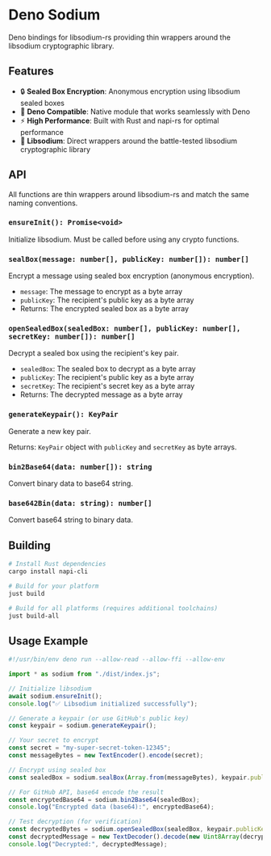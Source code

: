 # Deno Sodium

Deno bindings for libsodium-rs providing thin wrappers around the libsodium cryptographic library.

## Features

- 🔒 **Sealed Box Encryption**: Anonymous encryption using libsodium sealed boxes
- 🦕 **Deno Compatible**: Native module that works seamlessly with Deno
- ⚡ **High Performance**: Built with Rust and napi-rs for optimal performance
- 🔐 **Libsodium**: Direct wrappers around the battle-tested libsodium cryptographic library

## API

All functions are thin wrappers around libsodium-rs and match the same naming conventions.

### `ensureInit(): Promise<void>`

Initialize libsodium. Must be called before using any crypto functions.

### `sealBox(message: number[], publicKey: number[]): number[]`

Encrypt a message using sealed box encryption (anonymous encryption).

- `message`: The message to encrypt as a byte array
- `publicKey`: The recipient's public key as a byte array
- Returns: The encrypted sealed box as a byte array

### `openSealedBox(sealedBox: number[], publicKey: number[], secretKey: number[]): number[]`

Decrypt a sealed box using the recipient's key pair.

- `sealedBox`: The sealed box to decrypt as a byte array
- `publicKey`: The recipient's public key as a byte array
- `secretKey`: The recipient's secret key as a byte array
- Returns: The decrypted message as a byte array

### `generateKeypair(): KeyPair`

Generate a new key pair.

Returns: `KeyPair` object with `publicKey` and `secretKey` as byte arrays.

### `bin2Base64(data: number[]): string`

Convert binary data to base64 string.

### `base642Bin(data: string): number[]`

Convert base64 string to binary data.

## Building

```bash
# Install Rust dependencies
cargo install napi-cli

# Build for your platform
just build

# Build for all platforms (requires additional toolchains)
just build-all
```

## Usage Example

```typescript
#!/usr/bin/env deno run --allow-read --allow-ffi --allow-env

import * as sodium from "./dist/index.js";

// Initialize libsodium
await sodium.ensureInit();
console.log("✅ Libsodium initialized successfully");

// Generate a keypair (or use GitHub's public key)
const keypair = sodium.generateKeypair();

// Your secret to encrypt
const secret = "my-super-secret-token-12345";
const messageBytes = new TextEncoder().encode(secret);

// Encrypt using sealed box
const sealedBox = sodium.sealBox(Array.from(messageBytes), keypair.publicKey);

// For GitHub API, base64 encode the result
const encryptedBase64 = sodium.bin2Base64(sealedBox);
console.log("Encrypted data (base64):", encryptedBase64);

// Test decryption (for verification)
const decryptedBytes = sodium.openSealedBox(sealedBox, keypair.publicKey, keypair.secretKey);
const decryptedMessage = new TextDecoder().decode(new Uint8Array(decryptedBytes));
console.log("Decrypted:", decryptedMessage);
```
